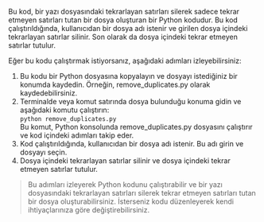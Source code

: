 Bu kod, bir yazı dosyasındaki tekrarlayan satırları silerek sadece tekrar etmeyen satırları tutan bir dosya oluşturan bir Python kodudur. Bu kod çalıştırıldığında, kullanıcıdan bir dosya adı istenir ve girilen dosya içindeki tekrarlayan satırlar silinir. Son olarak da dosya içindeki tekrar etmeyen satırlar tutulur.

Eğer bu kodu çalıştırmak istiyorsanız, aşağıdaki adımları izleyebilirsiniz:

1) Bu kodu bir Python dosyasına kopyalayın ve dosyayı istediğiniz bir konumda kaydedin. Örneğin, remove_duplicates.py olarak kaydedebilirsiniz.
2) Terminalde veya komut satırında dosya bulunduğu konuma gidin ve aşağıdaki komutu çalıştırın:  
```python remove_duplicates.py```  
Bu komut, Python konsolunda remove_duplicates.py dosyasını çalıştırır ve kod içindeki adımları takip eder.
3) Kod çalıştırıldığında, kullanıcıdan bir dosya adı istenir. Bu adı girin ve dosyayı seçin.
4) Dosya içindeki tekrarlayan satırlar silinir ve dosya içindeki tekrar etmeyen satırlar tutulur.

>Bu adımları izleyerek Python kodunu çalıştırabilir ve bir yazı dosyasındaki tekrarlayan satırları silerek tekrar etmeyen satırları tutan bir dosya oluşturabilirsiniz. İsterseniz kodu düzenleyerek kendi ihtiyaçlarınıza göre değiştirebilirsiniz.
